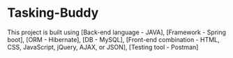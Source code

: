 # Tasking-Buddy
This project is built using [Back-end language - JAVA], [Framework - Spring boot], [ORM - Hibernate], [DB - MySQL], [Front-end combination - HTML, CSS, JavaScript, jQuery, AJAX, or JSON], [Testing tool - Postman]
